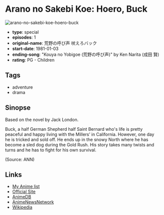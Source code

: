# Arano no Sakebi Koe: Hoero, Buck

![arano-no-sakebi-koe-hoero-buck](https://cdn.myanimelist.net/images/anime/6/56765.jpg)

-   **type**: special
-   **episodes**: 1
-   **original-name**: 荒野の呼び声 吠えろバック
-   **start-date**: 1981-01-03
-   **ending-song**: "Kouya no Yobigoe (荒野の呼び声)" by Ken Narita (成田 賢)
-   **rating**: PG - Children

## Tags

-   adventure
-   drama

## Sinopse

Based on the novel by Jack London.

Buck, a half German Shepherd half Saint Bernard who's life is pretty peaceful and happy living with the Millers’ in California. However, one day he is tricked and sold off. He ends up in the snowy North where he has become a sled dog during the Gold Rush. His story takes many twists and turns and he has to fight for his own survival.

(Source: ANN)

## Links

-   [My Anime list](https://myanimelist.net/anime/4074/Arano_no_Sakebi_Koe__Hoero_Buck)
-   [Official Site](http://corp.toei-anim.co.jp/english/film/the_call_of_the_wild.php)
-   [AnimeDB](http://anidb.info/perl-bin/animedb.pl?show=anime&aid=3158)
-   [AnimeNewsNetwork](http://www.animenewsnetwork.com/encyclopedia/anime.php?id=5078)
-   [Wikipedia](http://ja.wikipedia.org/wiki/荒野の呼び声_吠えろバック)
